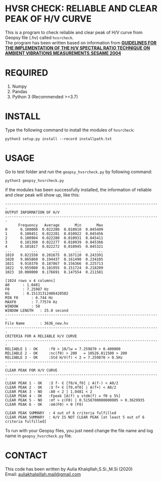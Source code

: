 # HVSR CHECK: RELIABLE AND CLEAR PEAK OF H/V CURVE
This is a program to check reliable and clear peak of H/V curve from Geopsy file (.hv) called `hvsrcheck`.<br>
The program has been written based on information from [**GUIDELINES FOR THE IMPLEMENTATION OF THE H/V SPECTRAL RATIO TECHNIQUE ON AMBIENT VIBRATIONS MEASUREMENTS,SESAME 2004**](http://sesame.geopsy.org/SES_Reports.htm)
# REQUIRED
1. Numpy
2. Pandas
3. Python 3 (Recommended >=3.7)
# INSTALL
Type the following command to install the modules of `hvsrcheck`:
```
python3 setup.py install --record installpath.txt
```
# USAGE
Go to test folder and run the `geopsy_hvsrcheck.py` by following command:
```
python3 geopsy_hvsrcheck.py
```
if the modules has been successfully installed, the information of reliable and clear peak will show up, like this:
```
-----------------------------------------------------------------------
OUTPUT INFORMATION OF H/V
-----------------------------------------------------------------------
      Frequency   Average       Min       Max
0      0.100000  0.022280  0.010910  0.045499
1      0.100451  0.022281  0.010922  0.045456
2      0.100904  0.022280  0.010931  0.045411
3      0.101360  0.022277  0.010939  0.045366
4      0.101817  0.022272  0.010945  0.045321
...         ...       ...       ...       ...
1019   9.821550  0.201675  0.167110  0.243391
1020   9.865860  0.194437  0.161490  0.234105
1021   9.910370  0.187867  0.156366  0.225713
1022   9.955080  0.181955  0.151724  0.218209
1023  10.000000  0.176691  0.147554  0.211581

[1024 rows x 4 columns]
A0		: 1.0481
F0		: 7.25987 Hz
KG		: 0.15131312406420502
MIN F0		: 6.744 Hz
MAXF0		: 7.77574 Hz
WINDOW		: 58
WINDOW LENGTH	: 25.0 second
-----------------------------------------------------------------------
File Name		: 3636_new.hv
-----------------------------------------------------------------------
CRITERIA FOR A RELIABLE H/V CURVE
-----------------------------------------------------------------------
RELIABLE 1 - OK		:f0 > 10/lw	= 7.259870 > 0.400000
RELIABLE 2 - OK		:nc(f0) > 200	= 10526.811500 > 200
RELIABLE 3 - OK		:Std H/V(f) < 2	= 7.259870 > 0.5Hz
-----------------------------------------------------------------------
CLEAR PEAK FOR H/V CURVE
-----------------------------------------------------------------------
CLEAR PEAK 1 - OK	:∃ f- ∈ [f0/4,f0] ∣ A(f-) < A0/2
CLEAR PEAK 2 - OK	:∃ f+ ∈ [f0,4f0] ∣ A(f+) < A0/2
CLEAR PEAK 3 - NO	:A0 < 2 | 1.0481 < 2
CLEAR PEAK 4 - OK	:Fpeak [A(f) ± stdA(f) = f0 ± 5%]
CLEAR PEAK 5 - NO	:σf > ε(F0) | 0.5158700000000005 > 0.3629935
CLEAR PEAK 6 - OK	:σA(F0) < θ (F0)

CLEAR PEAK SUMMARY	: 4 out of 6 criteria fulfilled
CLEAR PEAK SUMMARY	: H/V IS NOT CLEAR PEAK [at least 5 out of 6 criteria fulfilled]
```
To run with your Geopsy files, you just need change the file name and log name in `geopsy_hvsrcheck.py` file.
# CONTACT
This code has been written by Aulia Khalqillah,S.Si.,M.Si (2020)<br>
Email: auliakhalqillah.mail@gmail.com 
